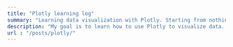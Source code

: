 ```yaml
---
title: "Plotly learning log"
summary: "Learning data visualization with Plotly. Starting from nothing."
description: "My goal is to learn how to use Plotly to visualize data. I have no prior experience with Plotly, so I will start from nowhere. My goal is to be able to create interactive plots and dashboards with Plotly, and generate interactive html files that can be shared with others at here."
url : "/posts/plotly/"
---
```

